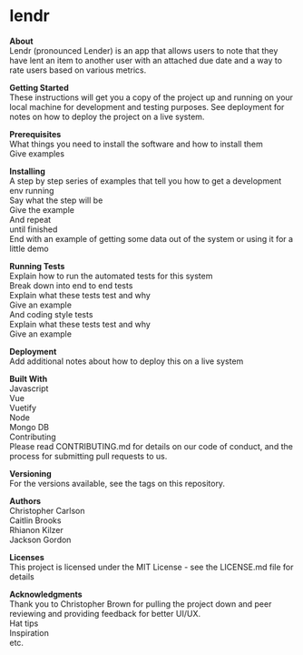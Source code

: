 # lendr

<strong>About</strong><br/>
Lendr (pronounced Lender) is an app that allows users to note that they have lent an item to another user with an attached due date and a way to rate users based on various metrics.<br/>

<strong>Getting Started</strong><br/>
These instructions will get you a copy of the project up and running on your local machine for development and testing purposes. See deployment for notes on how to deploy the project on a live system.<br/>

<strong>Prerequisites</strong><br/>
What things you need to install the software and how to install them<br/>
Give examples<br/>

<strong>Installing</strong><br/>
A step by step series of examples that tell you how to get a development env running<br/>
Say what the step will be<br/>
Give the example<br/>
And repeat<br/>
until finished<br/>
End with an example of getting some data out of the system or using it for a little demo<br/>

<strong>Running Tests</strong><br/>
Explain how to run the automated tests for this system<br/>
Break down into end to end tests<br/>
Explain what these tests test and why<br/>
Give an example<br/>
And coding style tests<br/>
Explain what these tests test and why<br/>
Give an example<br/>

<strong>Deployment</strong><br/>
Add additional notes about how to deploy this on a live system<br/>

<strong>Built With</strong><br/>
Javascript<br/>
Vue<br/>
Vuetify<br/>
Node<br/>
Mongo DB<br/>
Contributing<br/>
Please read CONTRIBUTING.md for details on our code of conduct, and the process for submitting pull requests to us.<br/>

<strong>Versioning</strong><br/>
For the versions available, see the tags on this repository.<br/>

<strong>Authors</strong><br/>
Christopher Carlson<br/>
Caitlin Brooks<br/>
Rhianon Kilzer<br/>
Jackson Gordon<br/>

<strong>Licenses</strong><br/>
This project is licensed under the MIT License - see the LICENSE.md file for details<br/>

<strong>Acknowledgments</strong><br/>
Thank you to Christopher Brown for pulling the project down and peer reviewing and providing feedback for better UI/UX.</br>
Hat tips<br/>
Inspiration<br/>
etc.<br/>
